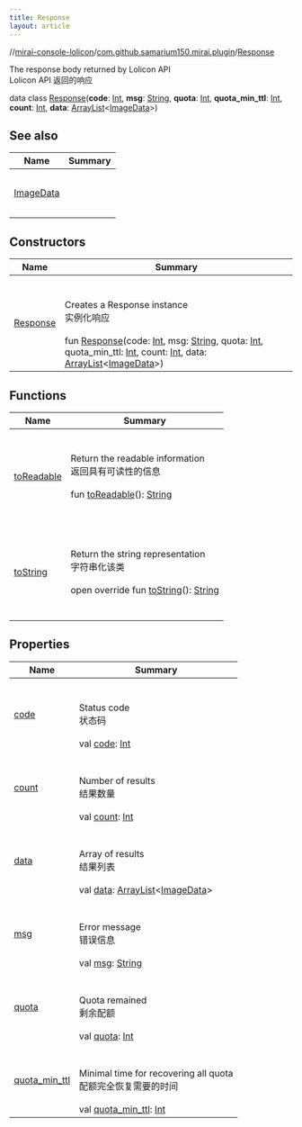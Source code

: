 ```yaml
---
title: Response
layout: article
---
```

//[mirai-console-lolicon](../../index.md)/[com.github.samarium150.mirai.plugin](../index.md)/[Response](index.md)






The response body returned by Lolicon API <br> Lolicon API 返回的响应

data class [Response](index.md)(**code**: [Int](https://kotlinlang.org/api/latest//stdlib/kotlin/-int/index.html), **msg**: [String](https://kotlinlang.org/api/latest//stdlib/kotlin/-string/index.html), **quota**: [Int](https://kotlinlang.org/api/latest//stdlib/kotlin/-int/index.html), **quota_min_ttl**: [Int](https://kotlinlang.org/api/latest//stdlib/kotlin/-int/index.html), **count**: [Int](https://kotlinlang.org/api/latest//stdlib/kotlin/-int/index.html), **data**: [ArrayList](https://docs.oracle.com/javase/8/docs/api/java/util/ArrayList.html)<[ImageData](../-image-data/index.md)>)   


## See also  



| Name                                 | Summary          |
| ------------------------------------ | ---------------- |
| [ImageData](../-image-data/index.md) | <br><br><br><br> |



## Constructors  

| Name                     | Summary                                                                                                                                                                                                                                                                                                                                                                                                                                                                                                                                                                                                                                                |
| ------------------------ | ------------------------------------------------------------------------------------------------------------------------------------------------------------------------------------------------------------------------------------------------------------------------------------------------------------------------------------------------------------------------------------------------------------------------------------------------------------------------------------------------------------------------------------------------------------------------------------------------------------------------------------------------------ |
| [Response](-response.md) | <br><br>Creates a Response instance <br> 实例化响应<br><br>fun [Response](-response.md)(code: [Int](https://kotlinlang.org/api/latest//stdlib/kotlin/-int/index.html), msg: [String](https://kotlinlang.org/api/latest//stdlib/kotlin/-string/index.html), quota: [Int](https://kotlinlang.org/api/latest//stdlib/kotlin/-int/index.html), quota_min_ttl: [Int](https://kotlinlang.org/api/latest//stdlib/kotlin/-int/index.html), count: [Int](https://kotlinlang.org/api/latest//stdlib/kotlin/-int/index.html), data: [ArrayList](https://docs.oracle.com/javase/8/docs/api/java/util/ArrayList.html)<[ImageData](../-image-data/index.md)>)   <br> |


## Functions  

| Name                                                                             | Summary                                                                                                                                                                                                                                                                                                                                                                                                                                                                                                                                                                                                             |
| -------------------------------------------------------------------------------- | ------------------------------------------------------------------------------------------------------------------------------------------------------------------------------------------------------------------------------------------------------------------------------------------------------------------------------------------------------------------------------------------------------------------------------------------------------------------------------------------------------------------------------------------------------------------------------------------------------------------- |
| [toReadable](to-readable.md)                                                     | <br><br>Return the readable information <br> 返回具有可读性的信息<br>  <br>fun [toReadable](to-readable.md)(): [String](https://kotlinlang.org/api/latest//stdlib/kotlin/-string/index.html)  <br><br><br>                                                                                                                                                                                                                                                                                                                                                                                                          |
| [toString](to-string.md)                                                         | <br><br>Return the string representation <br> 字符串化该类<br>  <br>open override fun [toString](to-string.md)(): [String](https://kotlinlang.org/api/latest//stdlib/kotlin/-string/index.html)  <br><br><br>                                                                                                                                                                                                                                                                                                                                                                                                       |


## Properties  

| Name                                                                                                          | Summary                                                                                                                                                                                                                                                                            |
| ------------------------------------------------------------------------------------------------------------- | ---------------------------------------------------------------------------------------------------------------------------------------------------------------------------------------------------------------------------------------------------------------------------------- |
| [code](index.md#com.github.samarium150.mirai.plugin/Response/code/#/PointingToDeclaration/)                   | <br><br>Status code <br> 状态码<br><br>val [code](index.md#com.github.samarium150.mirai.plugin/Response/code/#/PointingToDeclaration/): [Int](https://kotlinlang.org/api/latest//stdlib/kotlin/-int/index.html)   <br>                                                             |
| [count](index.md#com.github.samarium150.mirai.plugin/Response/count/#/PointingToDeclaration/)                 | <br><br>Number of results <br> 结果数量<br><br>val [count](index.md#com.github.samarium150.mirai.plugin/Response/count/#/PointingToDeclaration/): [Int](https://kotlinlang.org/api/latest//stdlib/kotlin/-int/index.html)   <br>                                                   |
| [data](index.md#com.github.samarium150.mirai.plugin/Response/data/#/PointingToDeclaration/)                   | <br><br>Array of results <br> 结果列表<br><br>val [data](index.md#com.github.samarium150.mirai.plugin/Response/data/#/PointingToDeclaration/): [ArrayList](https://docs.oracle.com/javase/8/docs/api/java/util/ArrayList.html)<[ImageData](../-image-data/index.md)>   <br>        |
| [msg](index.md#com.github.samarium150.mirai.plugin/Response/msg/#/PointingToDeclaration/)                     | <br><br>Error message <br> 错误信息<br><br>val [msg](index.md#com.github.samarium150.mirai.plugin/Response/msg/#/PointingToDeclaration/): [String](https://kotlinlang.org/api/latest//stdlib/kotlin/-string/index.html)   <br>                                                     |
| [quota](index.md#com.github.samarium150.mirai.plugin/Response/quota/#/PointingToDeclaration/)                 | <br><br>Quota remained <br> 剩余配额<br><br>val [quota](index.md#com.github.samarium150.mirai.plugin/Response/quota/#/PointingToDeclaration/): [Int](https://kotlinlang.org/api/latest//stdlib/kotlin/-int/index.html)   <br>                                                      |
| [quota_min_ttl](index.md#com.github.samarium150.mirai.plugin/Response/quota_min_ttl/#/PointingToDeclaration/) | <br><br>Minimal time for recovering all quota <br> 配额完全恢复需要的时间<br><br>val [quota_min_ttl](index.md#com.github.samarium150.mirai.plugin/Response/quota_min_ttl/#/PointingToDeclaration/): [Int](https://kotlinlang.org/api/latest//stdlib/kotlin/-int/index.html)   <br> |
